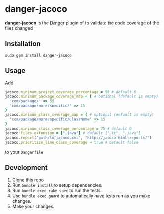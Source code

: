 # danger-jacoco

**danger-jacoco** is the [Danger](https://github.com/danger/danger) plugin of 
to validate the code coverage of the files changed

## Installation

```
sudo gem install danger-jacoco
```

## Usage

Add 

```ruby
jacoco.minimum_project_coverage_percentage = 50 # default 0
jacoco.minimum_package_coverage_map = { # optional (default is empty)
  'com/package/' => 55,
  'com/package/more/specific/' => 15
}
jacoco.minimum_class_coverage_map = { # optional (default is empty)
  'com/package/more/specific/ClassName' => 15
}
jacoco.minimum_class_coverage_percentage = 75 # default 0
jacoco.files_extension = [".java"] # default [".kt", ".java"]
jacoco.report("path/to/jacoco.xml", "http://jacoco-html-reports/")
jacoco.prioritize_line_class_coverage = true # default false
```

to your `Dangerfile` 

## Development

1. Clone this repo
2. Run `bundle install` to setup dependencies.
3. Run `bundle exec rake spec` to run the tests.
4. Use `bundle exec guard` to automatically have tests run as you make changes.
5. Make your changes.
